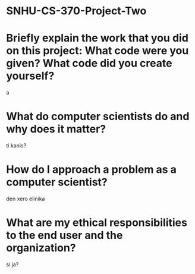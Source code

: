 # SNHU-CS-370-Project-Two
# Briefly explain the work that you did on this project: What code were you given? What code did you create yourself?
a
# What do computer scientists do and why does it matter?
ti kanis?
# How do I approach a problem as a computer scientist?
den xero elinika
# What are my ethical responsibilities to the end user and the organization?
si ja?
